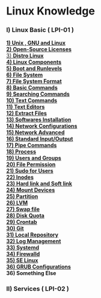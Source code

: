 # **Linux Knowledge**
### **I) Linux Basic ( LPI-01 )**
[**1) Unix , GNU and Linux**](https://github.com/QuocCuong97/Linux/blob/master/docs/01_Unix_GNU_Linux.md)<br>
[**2) Open-Source Licenses**](https://github.com/QuocCuong97/Linux/blob/master/docs/02_Open-Source_Licenses.md)<br>
[3) **Distro Linux**](https://github.com/QuocCuong97/Linux/blob/master/docs/04_Distro_Linux.md)<br>
[**4) Linux Components**](https://github.com/QuocCuong97/Linux/blob/master/docs/05_Linux_Components.md)<br>
[**5) Boot and Runlevels**](https://github.com/QuocCuong97/Linux/blob/master/docs/06_Boot_and_Runlevels.md)<br>
[**6) File System**](https://github.com/QuocCuong97/Linux/blob/master/docs/07_File_System.md)<br>
[**7) File System Format**](https://github.com/QuocCuong97/Linux/blob/master/docs/20_File_System_Format.md)<br>
[**8) Basic Commands**](https://github.com/QuocCuong97/Linux/blob/master/docs/08_Basic_Commands.md)<br>
[**9) Searching Commands**](https://github.com/QuocCuong97/Linux/blob/master/docs/10_Searching_Commands.md)<br>
[**10) Text Commands**](https://github.com/QuocCuong97/Linux/blob/master/docs/09_Text_Commands.md)<br>
[**11) Text Editors**](https://github.com/QuocCuong97/Linux/blob/master/docs/15_Text_Editors.md)<br>
[**12) Extract Files**](https://github.com/QuocCuong97/Linux/blob/master/docs/13_Extract_Files.md)<br>
[**13) Softwares Installation**](https://github.com/QuocCuong97/Linux/blob/master/docs/14_Software_Installation.md)<br>
[**14) Network Configurations**](https://github.com/QuocCuong97/Linux/blob/master/docs/12_Network_Configuration.md)<br>
[**15) Network Advanced**](https://github.com/QuocCuong97/Linux/blob/master/docs/42_Network_Advanced.md)<br>
[**16) Standard Input/Output**](https://github.com/QuocCuong97/Linux/blob/master/docs/16_Standard_Input_Output.md)<br>
[**17) Pipe Commands**](https://github.com/QuocCuong97/Linux/blob/master/docs/17_Pipe_Commands.md)<br>
[**18) Process**](https://github.com/QuocCuong97/Linux/blob/master/docs/11_Process.md)<br>
[**19) Users and Groups**](https://github.com/QuocCuong97/Linux/blob/master/docs/18_User_and_Group.md)<br>
[**20) File Permission**](https://github.com/QuocCuong97/Linux/blob/master/docs/19_File_Permissions.md)<br>
[**21) Sudo for Users**](https://github.com/QuocCuong97/Linux/blob/master/docs/27_Root_permission_for_user.md)<br>
[**22) Inodes**](https://github.com/QuocCuong97/Linux/blob/master/docs/21_Inode.md)<br>
[**23) Hard link and Soft link**](https://github.com/QuocCuong97/Linux/blob/master/docs/22_Hard_link_Soft_link.md)<br>
[**24) Mount Devices**](https://github.com/QuocCuong97/Linux/blob/master/docs/23_Mount_Devices.md)<br>
[**25) Partition**](https://github.com/QuocCuong97/Linux/blob/master/docs/24_Partition.md)<br>
[**26) LVM**](https://github.com/QuocCuong97/Linux/blob/master/docs/25_LVM.md)<br>
[**27) Swap file**](https://github.com/QuocCuong97/Linux/blob/master/docs/28_Swap_file.md)<br>
[**28) Disk Quota**](https://github.com/QuocCuong97/Linux/blob/master/docs/29_Disk_Quota.md)<br>
[**29) Crontab**](https://github.com/QuocCuong97/Linux/blob/master/docs/32_Crontab.md)<br>
[**30) Git**](https://github.com/QuocCuong97/Linux/blob/master/docs/38_Git.md)<br>
[**31) Local Repository**](https://github.com/QuocCuong97/Linux/blob/master/docs/43_Local_Repository.md)<br>
[**32) Log Management**](https://github.com/QuocCuong97/Linux/blob/master/docs/40_Log_Management.md)<br>
[**33) Systemd**](https://github.com/QuocCuong97/Linux/blob/master/docs/36_Systemd.md)<br>
[**34) Firewalld**](https://github.com/QuocCuong97/Linux/blob/master/docs/39_Firewalld.md)<br>
[**35) SE Linux**](https://github.com/QuocCuong97/Linux/blob/master/docs/26_SE_Linux.md)<br>
[**36) GRUB Configurations**](https://github.com/QuocCuong97/Linux/blob/master/docs/35_GRUB_Configuration.md)<br>
**36) Something Else**<br>

### **II) Services ( LPI-02 )**